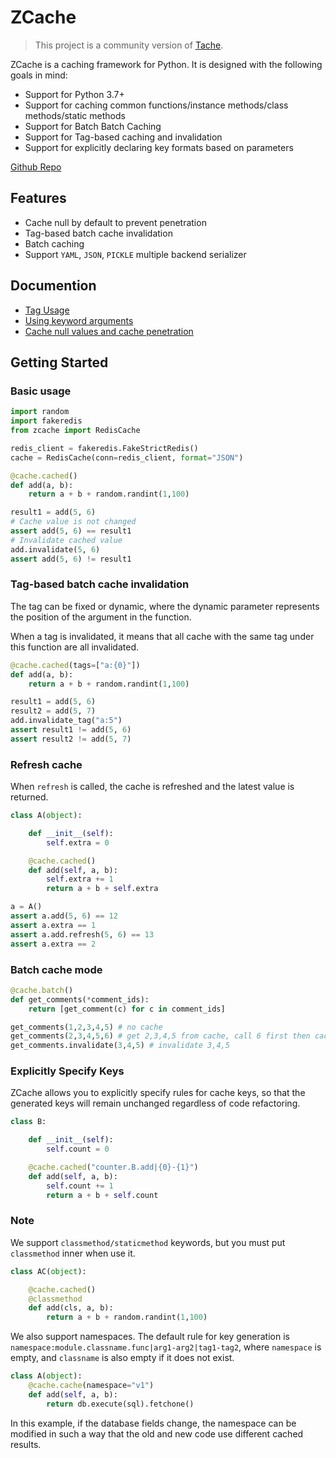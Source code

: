 # ZCache

<!-- [![Pypi Status](https://img.shields.io/pypi/v/zcache.svg)](https://pypi.python.org/pypi/zcache) -->

> This project is a community version of [Tache](https://github.com/zhihu/tache).

ZCache is a caching framework for Python. It is designed with the following goals in mind:

* Support for Python 3.7+
* Support for caching common functions/instance methods/class methods/static methods
* Support for Batch Batch Caching
* Support for Tag-based caching and invalidation
* Support for explicitly declaring key formats based on parameters

[Github Repo](https://github.com/alviezhang/zcache)

## Features

* Cache null by default to prevent penetration
* Tag-based batch cache invalidation
* Batch caching
* Support `YAML`, `JSON`, `PICKLE` multiple backend serializer

## Documention

* [Tag Usage](docs/advance_tag.md)
* [Using keyword arguments](docs/use_kwargs.md)
* [Cache null values and cache penetration](docs/cache_null_and_miss.md)

## Getting Started

### Basic usage

```python
import random
import fakeredis
from zcache import RedisCache

redis_client = fakeredis.FakeStrictRedis()
cache = RedisCache(conn=redis_client, format="JSON")

@cache.cached()
def add(a, b):
    return a + b + random.randint(1,100)

result1 = add(5, 6)
# Cache value is not changed
assert add(5, 6) == result1
# Invalidate cached value
add.invalidate(5, 6)
assert add(5, 6) != result1
```

### Tag-based batch cache invalidation

The tag can be fixed or dynamic, where the dynamic parameter represents the position
of the argument in the function.

When a tag is invalidated, it means that all cache with the same tag under this function
are all invalidated.

```python
@cache.cached(tags=["a:{0}"])
def add(a, b):
    return a + b + random.randint(1,100)

result1 = add(5, 6)
result2 = add(5, 7)
add.invalidate_tag("a:5")
assert result1 != add(5, 6)
assert result2 != add(5, 7)
```

### Refresh cache

When `refresh` is called, the cache is refreshed and the latest value is returned.

```python
class A(object):

    def __init__(self):
        self.extra = 0

    @cache.cached()
    def add(self, a, b):
        self.extra += 1
        return a + b + self.extra

a = A()
assert a.add(5, 6) == 12
assert a.extra == 1
assert a.add.refresh(5, 6) == 13
assert a.extra == 2
```

### Batch cache mode

```python
@cache.batch()
def get_comments(*comment_ids):
    return [get_comment(c) for c in comment_ids]

get_comments(1,2,3,4,5) # no cache
get_comments(2,3,4,5,6) # get 2,3,4,5 from cache, call 6 first then cache
get_comments.invalidate(3,4,5) # invalidate 3,4,5
```

### Explicitly Specify Keys

ZCache allows you to explicitly specify rules for cache keys, so that the generated keys will remain unchanged regardless of code refactoring.

```python
class B:

    def __init__(self):
        self.count = 0

    @cache.cached("counter.B.add|{0}-{1}")
    def add(self, a, b):
        self.count += 1
        return a + b + self.count
```

### Note

We support `classmethod/staticmethod` keywords, but you must put `classmethod` inner when use it.

```python
class AC(object):

    @cache.cached()
    @classmethod
    def add(cls, a, b):
        return a + b + random.randint(1,100)
```

We also support namespaces. The default rule for key generation is `namespace:module.classname.func|arg1-arg2|tag1-tag2`, where `namespace` is empty, and `classname` is also empty if it does not exist.

```python
class A(object):
    @cache.cache(namespace="v1")
    def add(self, a, b):
        return db.execute(sql).fetchone()
```

In this example, if the database fields change, the namespace can be modified in such a way that the old and new code use different cached results.
